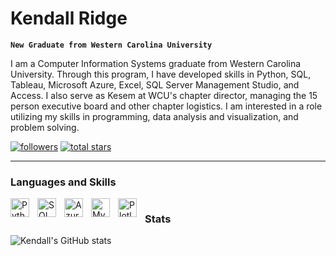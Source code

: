 # Kendall Ridge

**`New Graduate from Western Carolina University`**

I am a Computer Information Systems graduate from Western Carolina University. Through this program, I have developed skills in Python, SQL, Tableau, Microsoft Azure, Excel, SQL Server Management Studio, and Access. I also serve as Kesem at WCU's chapter director, managing the 15 person executive board and other chapter logistics. I am interested in a role utilizing my skills in programming, data analysis and visualization, and problem solving.

<p align="left">
      <a href="https://github.com/kendallridge?tab=followers">
         <img alt="followers" title="Follow me on Github" src="https://custom-icon-badges.demolab.com/github/followers/kendallridge?color=236ad3&labelColor=1155ba&style=for-the-badge&logo=person-add&label=Follow&logoColor=white"/></a>
      <a href="https://github.com/kendallridge?tab=repositories&sort=stargazers">
         <img alt="total stars" title="Total stars on GitHub" src="https://custom-icon-badges.demolab.com/github/stars/kendallridge?color=55960c&style=for-the-badge&labelColor=488207&logo=star"/></a>
   </p>

---

### Languages and Skills
<img align="left" alt="Python" width="30px" style="padding-right:10px;" src="https://cdn.jsdelivr.net/gh/devicons/devicon/icons/python/python-plain.svg" />
<img align="left" alt="SQL" width="30px" style="padding-right:10px;" src="https://cdn.jsdelivr.net/gh/devicons/devicon@latest/icons/sqldeveloper/sqldeveloper-original.svg" />
<img align="left" alt="Azure" width="30px" style="padding-right:10px;" src="https://cdn.jsdelivr.net/gh/devicons/devicon@latest/icons/azure/azure-original.svg" />
<img align="left" alt="MySQL" width="30px" style="padding-right:10px;" src="https://cdn.jsdelivr.net/gh/devicons/devicon@latest/icons/mysql/mysql-original-wordmark.svg" />
<img align="left" alt="Plotly" width="30px" style="padding-right:10px;" src="https://cdn.jsdelivr.net/gh/devicons/devicon@latest/icons/plotly/plotly-original.svg" />

#

### Stats

![Kendall's GitHub stats](https://github-readme-stats.vercel.app/api?username=kendallridge&show_icons=true&theme=gruvbox)

<!-- ![GitHub Streak](https://streak-stats.demolab.com?user=kendallridge&theme=gruvbox&border_radius=4.5) -->

#
